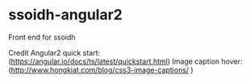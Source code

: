 # ssoidh-angular2
Front end for ssoidh


Credit
Angular2 quick start: (https://angular.io/docs/ts/latest/quickstart.html)
Image caption hover: (http://www.hongkiat.com/blog/css3-image-captions/ )
